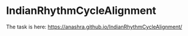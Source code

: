 # IndianRhythmCycleAlignment
The task is here:  https://anashra.github.io/IndianRhythmCycleAlignment/
